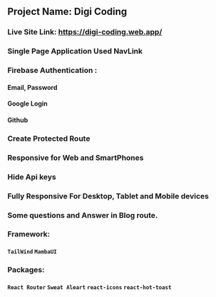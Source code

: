 ## Project Name: Digi Coding

### Live Site Link: https://digi-coding.web.app/

### Single Page Application Used NavLink

### Firebase Authentication :

#### Email, Password

#### Google Login

#### Github

### Create Protected Route

### Responsive for Web and SmartPhones

### Hide Api keys

### Fully Responsive For Desktop, Tablet and Mobile devices

### Some questions and Answer in Blog route.

### Framework:

#### `TailWind` `MambaUI`

### Packages:

#### `React Router` `Sweat Aleart` `react-icons` `react-hot-toast`
